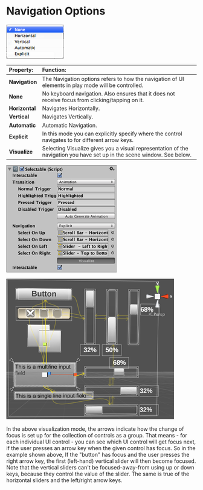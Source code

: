# Navigation Options

![](images/UI_SelectableNavigation.png)

|**Property:** |**Function:** |
|:---|:---|
|**Navigation** | The Navigation options refers to how the navigation of UI elements in play mode will be controlled. |
|**None** | No keyboard navigation.  Also ensures that it does not receive focus from clicking/tapping on it.  |
|**Horizontal** | Navigates Horizontally. |
|**Vertical** | Navigates Vertically. |
|**Automatic** | Automatic Navigation. |
|**Explicit** | In this mode you can explicitly specify where the control navigates to for different arrow keys. |
|**Visualize** | Selecting Visualize gives you a visual representation of the navigation you have set up in the scene window. See below. |

![](images/UI_SelectableNavigationExplicit.png)

![Scene window showing the visualized navigation connections](images/GUIVisualizeNavigation.png)

In the above visualization mode, the arrows indicate how the change of focus is set up for the collection of controls as a group. That means - for each individual UI control - you can see which UI control will get focus next, if the user presses an arrow key when the given control has focus. So in the example shown above, If the "button" has focus and the user presses the right arrow key, the first (left-hand) vertical slider will then become focused. Note that the vertical sliders can't be focused-away-from using up or down keys, because they control the value of the slider. The same is true of the horizontal sliders and the left/right arrow keys.
